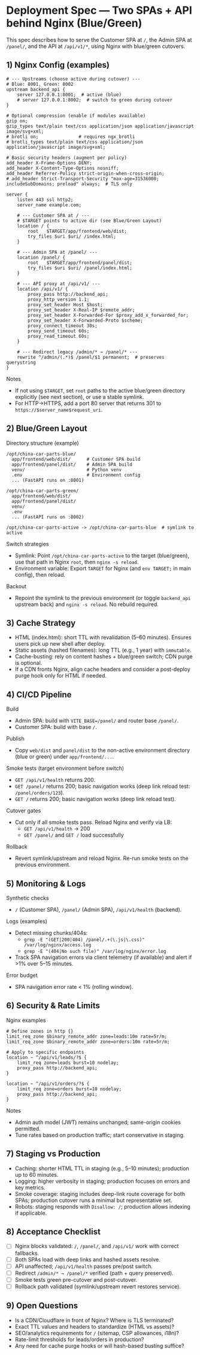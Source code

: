 # Deployment Spec — Two SPAs + API behind Nginx (Blue/Green)

This spec describes how to serve the Customer SPA at `/`, the Admin SPA at `/panel/`, and the API at `/api/v1/*`, using Nginx with blue/green cutovers.

## 1) Nginx Config (examples)

```nginx
# --- Upstreams (choose active during cutover) ---
# Blue: 8001, Green: 8002
upstream backend_api {
    server 127.0.0.1:8001;  # active (blue)
    # server 127.0.0.1:8002;  # switch to green during cutover
}

# Optional compression (enable if modules available)
gzip on;
gzip_types text/plain text/css application/json application/javascript image/svg+xml;
# brotli on;               # requires ngx_brotli
# brotli_types text/plain text/css application/json application/javascript image/svg+xml;

# Basic security headers (augment per policy)
add_header X-Frame-Options DENY;
add_header X-Content-Type-Options nosniff;
add_header Referrer-Policy strict-origin-when-cross-origin;
# add_header Strict-Transport-Security "max-age=31536000; includeSubDomains; preload" always;  # TLS only

server {
    listen 443 ssl http2;
    server_name example.com;

    # --- Customer SPA at / ---
    # $TARGET points to active dir (see Blue/Green Layout)
    location / {
        root   $TARGET/app/frontend/web/dist;
        try_files $uri $uri/ /index.html;
    }

    # --- Admin SPA at /panel/ ---
    location /panel/ {
        root   $TARGET/app/frontend/panel/dist;
        try_files $uri $uri/ /panel/index.html;
    }

    # --- API proxy at /api/v1/ ---
    location /api/v1/ {
        proxy_pass http://backend_api;
        proxy_http_version 1.1;
        proxy_set_header Host $host;
        proxy_set_header X-Real-IP $remote_addr;
        proxy_set_header X-Forwarded-For $proxy_add_x_forwarded_for;
        proxy_set_header X-Forwarded-Proto $scheme;
        proxy_connect_timeout 30s;
        proxy_send_timeout 60s;
        proxy_read_timeout 60s;
    }

    # --- Redirect legacy /admin/* → /panel/* ---
    rewrite ^/admin/(.*)$ /panel/$1 permanent;  # preserves querystring
}
```

Notes
- If not using `$TARGET`, set `root` paths to the active blue/green directory explicitly (see next section), or use a stable symlink.
- For HTTP→HTTPS, add a port 80 server that returns 301 to `https://$server_name$request_uri`.

## 2) Blue/Green Layout

Directory structure (example)
```
/opt/china-car-parts-blue/
  app/frontend/web/dist/      # Customer SPA build
  app/frontend/panel/dist/    # Admin SPA build
  venv/                       # Python venv
  .env                        # Environment config
  ... (FastAPI runs on :8001)

/opt/china-car-parts-green/
  app/frontend/web/dist/
  app/frontend/panel/dist/
  venv/
  .env
  ... (FastAPI runs on :8002)

/opt/china-car-parts-active -> /opt/china-car-parts-blue  # symlink to active
```

Switch strategies
- Symlink: Point `/opt/china-car-parts-active` to the target (blue/green), use that path in Nginx `root`, then `nginx -s reload`.
- Environment variable: Export `TARGET` for Nginx (and `env TARGET;` in main config), then reload.

Backout
- Repoint the symlink to the previous environment (or toggle `backend_api` upstream back) and `nginx -s reload`. No rebuild required.

## 3) Cache Strategy

- HTML (index.html): short TTL with revalidation (5–60 minutes). Ensures users pick up new shell after deploy.
- Static assets (hashed filenames): long TTL (e.g., 1 year) with `immutable`.
- Cache-busting: rely on content hashes + blue/green switch; CDN purge is optional.
- If a CDN fronts Nginx, align cache headers and consider a post-deploy purge hook only for HTML if needed.

## 4) CI/CD Pipeline

Build
- Admin SPA: build with `VITE_BASE=/panel/` and router base `/panel/`.
- Customer SPA: build with base `/`.

Publish
- Copy `web/dist` and `panel/dist` to the non-active environment directory (blue or green) under `app/frontend/...`.

Smoke tests (target environment before switch)
- `GET /api/v1/health` returns 200.
- `GET /panel/` returns 200; basic navigation works (deep link reload test: `/panel/orders/123`).
- `GET /` returns 200; basic navigation works (deep link reload test).

Cutover gates
- Cut only if all smoke tests pass. Reload Nginx and verify via LB:
  - `GET /api/v1/health` → 200
  - `GET /panel/` and `GET /` load successfully

Rollback
- Revert symlink/upstream and reload Nginx. Re-run smoke tests on the previous environment.

## 5) Monitoring & Logs

Synthetic checks
- `/` (Customer SPA), `/panel/` (Admin SPA), `/api/v1/health` (backend).

Logs (examples)
- Detect missing chunks/404s:
  - `grep -E "(GET|200|404) /panel/.+(\.js|\.css)" /var/log/nginx/access.log`
  - `grep -E "(404|No such file)" /var/log/nginx/error.log`
- Track SPA navigation errors via client telemetry (if available) and alert if >1% over 5–15 minutes.

Error budget
- SPA navigation error rate < 1% (rolling window).

## 6) Security & Rate Limits

Nginx examples
```nginx
# Define zones in http {}
limit_req_zone $binary_remote_addr zone=leads:10m rate=5r/m;
limit_req_zone $binary_remote_addr zone=orders:10m rate=5r/m;

# Apply to specific endpoints
location ~ ^/api/v1/leads/?$ {
    limit_req zone=leads burst=10 nodelay;
    proxy_pass http://backend_api;
}

location ~ ^/api/v1/orders/?$ {
    limit_req zone=orders burst=10 nodelay;
    proxy_pass http://backend_api;
}
```

Notes
- Admin auth model (JWT) remains unchanged; same-origin cookies permitted.
- Tune rates based on production traffic; start conservative in staging.

## 7) Staging vs Production

- Caching: shorter HTML TTL in staging (e.g., 5–10 minutes); production up to 60 minutes.
- Logging: higher verbosity in staging; production focuses on errors and key metrics.
- Smoke coverage: staging includes deep-link route coverage for both SPAs; production cutover runs a minimal but representative set.
- Robots: staging responds with `Disallow: /`; production allows indexing if applicable.

## 8) Acceptance Checklist

- [ ] Nginx blocks validated: `/`, `/panel/`, and `/api/v1/` work with correct fallbacks.
- [ ] Both SPAs load with deep links and hashed assets resolve.
- [ ] API unaffected; `/api/v1/health` passes pre/post switch.
- [ ] Redirect `/admin/* → /panel/*` verified (path + query preserved).
- [ ] Smoke tests green pre-cutover and post-cutover.
- [ ] Rollback path validated (symlink/upstream revert restores service).

## 9) Open Questions

- Is a CDN/Cloudflare in front of Nginx? Where is TLS terminated?
- Exact TTL values and headers to standardize (HTML vs assets)?
- SEO/analytics requirements for `/` (sitemap, CSP allowances, i18n)?
- Rate-limit thresholds for leads/orders in production?
- Any need for cache purge hooks or will hash-based busting suffice?

